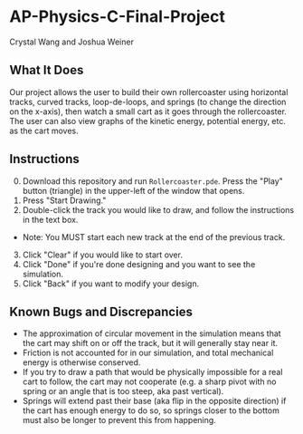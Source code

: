 # AP-Physics-C-Final-Project
Crystal Wang and Joshua Weiner

## What It Does
Our project allows the user to build their own rollercoaster using horizontal tracks, curved tracks, loop-de-loops, and springs (to change the direction on the x-axis), then watch a small cart as it goes through the rollercoaster. The user can also view graphs of the kinetic energy, potential energy, etc. as the cart moves.

## Instructions
0. Download this repository and run `Rollercoaster.pde`. Press the "Play" button (triangle) in the upper-left of the window that opens.
1. Press "Start Drawing."
2. Double-click the track you would like to draw, and follow the instructions in the text box.
  * Note: You MUST start each new track at the end of the previous track.
3. Click "Clear" if you would like to start over.
4. Click "Done" if you're done designing and you want to see the simulation.
5. Click "Back" if you want to modify your design.

## Known Bugs and Discrepancies
* The approximation of circular movement in the simulation means that the cart may shift on or off the track, but it will generally stay near it.
* Friction is not accounted for in our simulation, and total mechanical energy is otherwise conserved.
* If you try to draw a path that would be physically impossible for a real cart to follow, the cart may not cooperate (e.g. a sharp pivot with no spring or an angle that is too steep, aka past vertical).
* Springs will extend past their base (aka flip in the opposite direction) if the cart has enough energy to do so, so springs closer to the bottom must also be longer to prevent this from happening.

